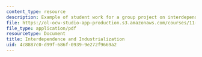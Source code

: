 ```yaml
---
content_type: resource
description: Example of student work for a group project on interdependence and industrialization.
file: https://ol-ocw-studio-app-production.s3.amazonaws.com/courses/11-481j-analyzing-and-accounting-for-regional-economic-growth-spring-2009/4c8887c0d99f686f09399e272f9669a2_MIT11_481Js09_sw02.pdf
file_type: application/pdf
resourcetype: Document
title: Interdependence and Industrialization
uid: 4c8887c0-d99f-686f-0939-9e272f9669a2
---
```

